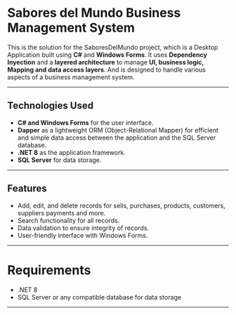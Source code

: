 # Sabores del Mundo Business Management System
This is the solution for the SaboresDelMundo project, which is a Desktop Application built using **C#** and **Windows Forms**. It uses **Dependency Inyection** and a **layered architecture** to manage **UI, business logic, Mapping and data access layers**. And is designed to handle various aspects of a business management system.

---
## Technologies Used
- **C# and Windows Forms** for the user interface.
- **Dapper** as a lightweight ORM (Object-Relational Mapper) for efficient and simple data access between the application and the SQL Server database.
- **.NET 8** as the application framework.
- **SQL Server** for data storage.

 ---

 ## Features
- Add, edit, and delete records for sells, purchases, products, customers, suppliers payments and more.
- Search functionality for all records.
- Data validation to ensure integrity of records.
- User-friendly interface with Windows Forms.

---

# Requirements
 - .NET 8
 - SQL Server or any compatible database for data storage

 ---

